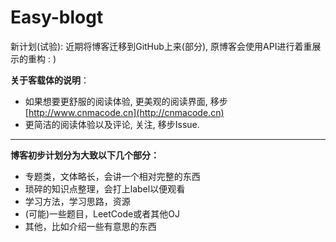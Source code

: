# Easy-blogt
新计划(试验): 近期将博客迁移到GitHub上来(部分), 原博客会使用API进行着重展示的重构 : )

**关于客载体的说明**：

* 如果想要更舒服的阅读体验, 更美观的阅读界面, 移步 [http://www.cnmacode.cn](http://cnmacode.cn)
* 更简洁的阅读体验以及评论, 关注, 移步Issue.

--------

**博客初步计划分为大致以下几个部分：**

* 专题类，文体略长，会讲一个相对完整的东西
* 琐碎的知识点整理，会打上label以便观看
* 学习方法，学习思路，资源
* (可能)一些题目，LeetCode或者其他OJ
* 其他，比如介绍一些有意思的东西

